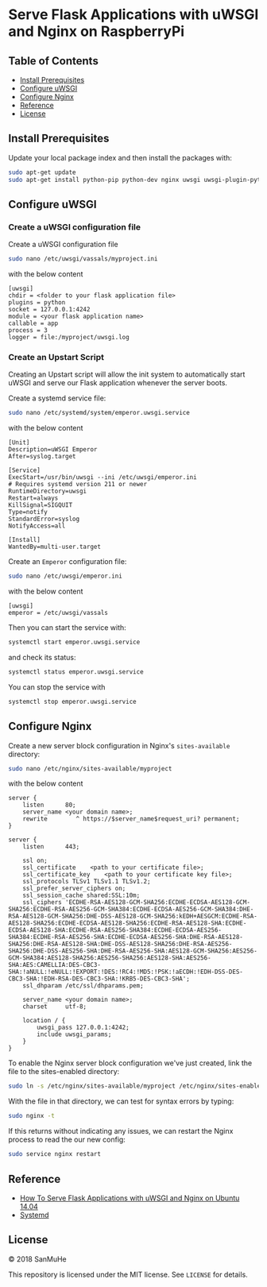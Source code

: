# Serve Flask Applications with uWSGI and Nginx on RaspberryPi

## Table of Contents

- [Install Prerequisites](#install-prerequisites)
- [Configure uWSGI](#configure-uwsgi)
- [Configure Nginx](#configure-nginx)
- [Reference](#reference)
- [License](#license)

## Install Prerequisites

Update your local package index and then install the packages with:

```bash
sudo apt-get update
sudo apt-get install python-pip python-dev nginx uwsgi uwsgi-plugin-python
```

## Configure uWSGI

### Create a uWSGI configuration file

Create a uWSGI configuration file

```bash
sudo nano /etc/uwsgi/vassals/myproject.ini
```

with the below content

```text
[uwsgi]
chdir = <folder to your flask application file>
plugins = python
socket = 127.0.0.1:4242
module = <your flask application name>
callable = app
process = 3
logger = file:/myproject/uwsgi.log
```

### Create an Upstart Script

Creating an Upstart script will allow the init system to automatically start uWSGI and serve our Flask application whenever the server boots.

Create a systemd service file:

```bash
sudo nano /etc/systemd/system/emperor.uwsgi.service
```

with the below content

```text
[Unit]
Description=uWSGI Emperor
After=syslog.target

[Service]
ExecStart=/usr/bin/uwsgi --ini /etc/uwsgi/emperor.ini
# Requires systemd version 211 or newer
RuntimeDirectory=uwsgi
Restart=always
KillSignal=SIGQUIT
Type=notify
StandardError=syslog
NotifyAccess=all

[Install]
WantedBy=multi-user.target
```

Create an `Emperor` configuration file:

```bash
sudo nano /etc/uwsgi/emperor.ini
```

with the below content

```text
[uwsgi]
emperor = /etc/uwsgi/vassals
```

Then you can start the service with:

```bash
systemctl start emperor.uwsgi.service
```

and check its status:

```bash
systemctl status emperor.uwsgi.service
```

You can stop the service with

```bash
systemctl stop emperor.uwsgi.service
```

## Configure Nginx

Create a new server block configuration in Nginx's `sites-available` directory:

```bash
sudo nano /etc/nginx/sites-available/myproject
```

with the below content

```text
server {
    listen      80;
    server_name <your domain name>;
    rewrite        ^ https://$server_name$request_uri? permanent;
}

server {
    listen      443;

    ssl on;
    ssl_certificate    <path to your certificate file>;
    ssl_certificate_key    <path to your certificate key file>;
    ssl_protocols TLSv1 TLSv1.1 TLSv1.2;
    ssl_prefer_server_ciphers on;
    ssl_session_cache shared:SSL:10m;
    ssl_ciphers 'ECDHE-RSA-AES128-GCM-SHA256:ECDHE-ECDSA-AES128-GCM-SHA256:ECDHE-RSA-AES256-GCM-SHA384:ECDHE-ECDSA-AES256-GCM-SHA384:DHE-RSA-AES128-GCM-SHA256:DHE-DSS-AES128-GCM-SHA256:kEDH+AESGCM:ECDHE-RSA-AES128-SHA256:ECDHE-ECDSA-AES128-SHA256:ECDHE-RSA-AES128-SHA:ECDHE-ECDSA-AES128-SHA:ECDHE-RSA-AES256-SHA384:ECDHE-ECDSA-AES256-SHA384:ECDHE-RSA-AES256-SHA:ECDHE-ECDSA-AES256-SHA:DHE-RSA-AES128-SHA256:DHE-RSA-AES128-SHA:DHE-DSS-AES128-SHA256:DHE-RSA-AES256-SHA256:DHE-DSS-AES256-SHA:DHE-RSA-AES256-SHA:AES128-GCM-SHA256:AES256-GCM-SHA384:AES128-SHA256:AES256-SHA256:AES128-SHA:AES256-SHA:AES:CAMELLIA:DES-CBC3-SHA:!aNULL:!eNULL:!EXPORT:!DES:!RC4:!MD5:!PSK:!aECDH:!EDH-DSS-DES-CBC3-SHA:!EDH-RSA-DES-CBC3-SHA:!KRB5-DES-CBC3-SHA';
    ssl_dhparam /etc/ssl/dhparams.pem;

    server_name <your domain name>;
    charset     utf-8;

    location / {
        uwsgi_pass 127.0.0.1:4242;
        include uwsgi_params;
    }
}
```

To enable the Nginx server block configuration we've just created, link the file to the sites-enabled directory:

```bash
sudo ln -s /etc/nginx/sites-available/myproject /etc/nginx/sites-enabled
```

With the file in that directory, we can test for syntax errors by typing:

```bash
sudo nginx -t
```

If this returns without indicating any issues, we can restart the Nginx process to read the our new config:

```bash
sudo service nginx restart
```

## Reference

- [How To Serve Flask Applications with uWSGI and Nginx on Ubuntu 14.04](https://www.digitalocean.com/community/tutorials/how-to-serve-flask-applications-with-uwsgi-and-nginx-on-ubuntu-14-04)
- [Systemd](https://uwsgi-docs.readthedocs.io/en/latest/Systemd.html)

## License

&copy; 2018 SanMuHe

This repository is licensed under the MIT license. See `LICENSE` for details.